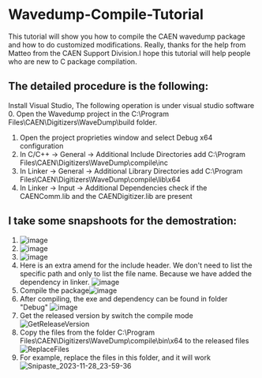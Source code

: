 # Wavedump-Compile-Tutorial
This tutorial will show you how to compile the CAEN wavedump package and how to do customized modifications. Really, thanks for the help from Matteo from the CAEN Support Division.I hope this tutorial will help people who are new to C package compilation.

## The detailed procedure is the following:
Install Visual Studio, The following operation is under visual studio software
0. Open the Wavedump project in the C:\Program Files\CAEN\Digitizers\WaveDump\build folder.
1.	Open the project proprieties window and select Debug x64 configuration
2.	In C/C++ -> General -> Additional Include Directories add C:\Program Files\CAEN\Digitizers\WaveDump\compile\inc
3.	In Linker -> General -> Additional Library Directories add C:\Program Files\CAEN\Digitizers\WaveDump\compile\lib\x64
4.	In Linker -> Input -> Additional Dependencies check if the CAENComm.lib and the CAENDigitizer.lib are present

## I take some snapshoots for the demostration:
1. ![image](https://github.com/jack595/Wavedump-Compile-Tutorial/assets/31855564/243acdd8-93ae-4d88-8233-104ef08528aa)
2. ![image](https://github.com/jack595/Wavedump-Compile-Tutorial/assets/31855564/3fde3aa0-642b-48fb-a1f2-546edcc04340)
3. ![image](https://github.com/jack595/Wavedump-Compile-Tutorial/assets/31855564/5b6913e6-1d9b-4c8f-abbc-68f42a0cb287)
4. Here is an extra amend for the include header. We don't need to list the specific path and only to list the file name. Because we have added the dependency in linker.
![image](https://github.com/jack595/Wavedump-Compile-Tutorial/assets/31855564/3b17ebd9-fada-4290-9dd9-3af9422a3e77)
5. Compile the package![image](https://github.com/jack595/Wavedump-Compile-Tutorial/assets/31855564/416f4636-ee28-4e32-ad18-fdfcd62d9980)
6. After compiling, the exe and dependency can be found in folder "Debug"
![image](https://github.com/jack595/Wavedump-Compile-Tutorial/assets/31855564/f57d273e-4efd-4c19-8d1c-5db21946c78c)
7. Get the released version by switch the compile mode
![GetReleaseVersion](https://github.com/jack595/Wavedump-Compile-Tutorial/assets/31855564/f28dcbf9-ceaa-46b7-853c-9b21601660c5)
8. Copy the files from the folder C:\Program Files\CAEN\Digitizers\WaveDump\compile\bin\x64 to the released files
![ReplaceFiles](https://github.com/jack595/Wavedump-Compile-Tutorial/assets/31855564/2a42131a-772b-4892-bd01-14399c343473)
9. For example, replace the files in this folder, and it will work
![Snipaste_2023-11-28_23-59-36](https://github.com/jack595/Wavedump-Compile-Tutorial/assets/31855564/74cdb5fa-ef27-4cbb-a5bc-200c21decc05)








